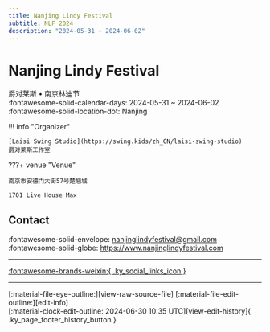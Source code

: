 ```yaml
---
title: Nanjing Lindy Festival
subtitle: NLF 2024
description: "2024-05-31 ~ 2024-06-02"
---
```


# Nanjing Lindy Festival 

爵对莱斯 • 南京林迪节  
:fontawesome-solid-calendar-days: 2024-05-31 ~ 2024-06-02  
:fontawesome-solid-location-dot: Nanjing  

!!! info "Organizer"

    [Laisi Swing Studio](https://swing.kids/zh_CN/laisi-swing-studio)  
    爵对莱斯工作室  

???+ venue "Venue"

    南京市安德门大街57号楚翘城  
      
    1701 Live House Max  

## Contact

:fontawesome-solid-envelope: <nanjinglindyfestival@gmail.com>  
:fontawesome-solid-globe: <https://www.nanjinglindyfestival.com>  

---

 [:fontawesome-brands-weixin:{ .ky_social_links_icon }](# "爵对莱斯南京摇摆舞")

---

<div class="ky_page_footer" markdown>
<div class="ky_page_footer_trailing" markdown="span">
[:material-file-eye-outline:][view-raw-source-file]
[:material-file-edit-outline:][edit-info]
</div>
<div class="ky_page_footer_leading" markdown="span">
[:material-clock-edit-outline: 2024-06-30 10:35 UTC][view-edit-history]{ .ky_page_footer_history_button }
</div>
</div>

[view-raw-source-file]: https://github.com/swingdance/events/blob/main/2024/zh_CN/nanjing-lindy-festival-2024.json "View Raw Source File"
[edit-info]: https://github.com/swingdance/events/issues/new?assignees=&labels=update+event&projects=&template=03-update_entity.yml&title=Update%20Event%3A%202024%2Fzh_CN%20%E2%80%A2%20Nanjing%20Lindy%20Festival&region=zh_CN&year=2024&id=nanjing-lindy-festival-2024&name=Nanjing%20Lindy%20Festival&org_id=laisi-swing-studio "Edit Info"

[view-edit-history]: https://github.com/swingdance/events/commits/main/2024/zh_CN/nanjing-lindy-festival-2024.json "View Edit History"
